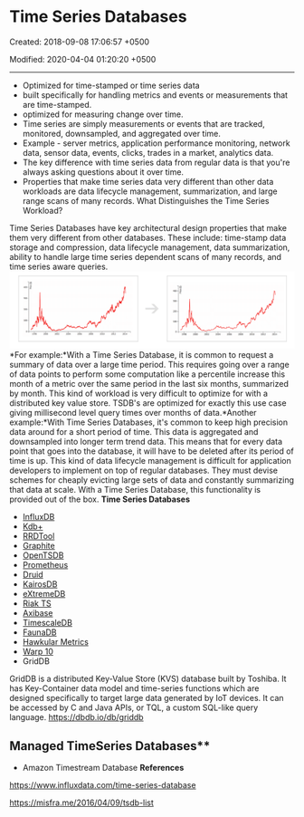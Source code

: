 # Time Series Databases

Created: 2018-09-08 17:06:57 +0500

Modified: 2020-04-04 01:20:20 +0500

---
-   Optimized for time-stamped or time series data
-   built specifically for handling metrics and events or measurements that are time-stamped.
-   optimized for measuring change over time.
-   Time series are simply measurements or events that are tracked, monitored, downsampled, and aggregated over time.
-   Example - server metrics, application performance monitoring, network data, sensor data, events, clicks, trades in a market, analytics data.
-   The key difference with time series data from regular data is that you're always asking questions about it over time.
-   Properties that make time series data very different than other data workloads are data lifecycle management, summarization, and large range scans of many records.
What Distinguishes the Time Series Workload?

Time Series Databases have key architectural design properties that make them very different from other databases. These include: time-stamp data storage and compression, data lifecycle management, data summarization, ability to handle large time series dependent scans of many records, and time series aware queries.
![Time Series Database Graph](media/Time-Series-Databases-image1.png)
*For example:*With a Time Series Database, it is common to request a summary of data over a large time period. This requires going over a range of data points to perform some computation like a percentile increase this month of a metric over the same period in the last six months, summarized by month. This kind of workload is very difficult to optimize for with a distributed key value store. TSDB's are optimized for exactly this use case giving millisecond level query times over months of data.*Another example:*With Time Series Databases, it's common to keep high precision data around for a short period of time. This data is aggregated and downsampled into longer term trend data. This means that for every data point that goes into the database, it will have to be deleted after its period of time is up. This kind of data lifecycle management is difficult for application developers to implement on top of regular databases. They must devise schemes for cheaply evicting large sets of data and constantly summarizing that data at scale. With a Time Series Database, this functionality is provided out of the box.
**Time Series Databases**
-   [InfluxDB](https://www.influxdata.com/)
-   [Kdb+](https://kx.com/discover/)
-   [RRDTool](https://oss.oetiker.ch/rrdtool/)
-   [Graphite](https://github.com/graphite-project/graphite-web)
-   [OpenTSDB](http://opentsdb.net/)
-   [Prometheus](https://prometheus.io/)
-   [Druid](http://druid.io/)
-   [KairosDB](https://github.com/kairosdb/kairosdb)
-   [eXtremeDB](http://www.mcobject.com/extremedbfamily.shtml)
-   [Riak TS](http://basho.com/products/riak-ts/)
-   [Axibase](https://axibase.com/products/axibase-time-series-database/)
-   [TimescaleDB](https://www.timescale.com/)
-   [FaunaDB](https://fauna.com/)
-   [Hawkular Metrics](http://www.hawkular.org/)
-   [Warp 10](http://www.warp10.io/)
-   GridDB

GridDB is a distributed Key-Value Store (KVS) database built by Toshiba. It has Key-Container data model and time-series functions which are designed specifically to target large data generated by IoT devices. It can be accessed by C and Java APIs, or TQL, a custom SQL-like query language.
<https://dbdb.io/db/griddb>

## Managed TimeSeries Databases**
-   Amazon Timestream Database
**References**

<https://www.influxdata.com/time-series-database>

<https://misfra.me/2016/04/09/tsdb-list>

